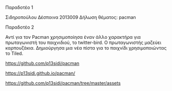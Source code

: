 Παραδοτέο 1

Σιδηροπούλου Δέσποινα
2013009
Δήλωση θέματος: pacman

Παραδοτέο 2

Αντί για τον Pacman χρησιμοποίησα έναν άλλο χαρακτήρα για πρωταγωνιστή του παιχνιδιού, το twitter-bird.
O πρωταγωνιστής μαζεύει καρπουζάκια.
Δημιούργησα μια νέα πίστα για το παιχνίδι χρησιμοποιώντας το Tiled.

https://github.com/p13sidi/pacman

https://p13sidi.github.io/pacman/

https://github.com/p13sidi/pacman/tree/master/assets
